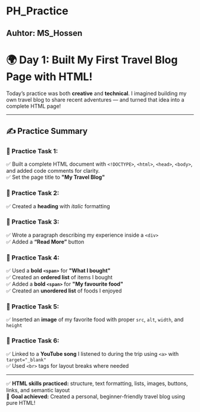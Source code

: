 # PH_Practice

## Auhtor: MS_Hossen

# 🌍 Day 1: Built My First Travel Blog Page with HTML!

Today’s practice was both **creative** and **technical**. I imagined building my own travel blog to share recent adventures — and turned that idea into a complete HTML page!

---

## ✍️ Practice Summary

### 🔹 Practice Task 1:

✅ Built a complete HTML document with `<!DOCTYPE>`, `<html>`, `<head>`, `<body>`, and added code comments for clarity.  
✅ Set the page title to **"My Travel Blog"**

### 🔹 Practice Task 2:

✅ Created a **heading** with _italic_ formatting

### 🔹 Practice Task 3:

✅ Wrote a paragraph describing my experience inside a `<div>`  
✅ Added a **“Read More”** button

### 🔹 Practice Task 4:

✅ Used a **bold `<span>`** for **"What I bought"**  
✅ Created an **ordered list** of items I bought  
✅ Added a **bold `<span>`** for **"My favourite food"**  
✅ Created an **unordered list** of foods I enjoyed

### 🔹 Practice Task 5:

✅ Inserted an **image** of my favorite food with proper `src`, `alt`, `width`, and `height`

### 🔹 Practice Task 6:

✅ Linked to a **YouTube song** I listened to during the trip using `<a>` with `target="_blank"`  
✅ Used `<br>` tags for layout breaks where needed

---

✅ **HTML skills practiced:** structure, text formatting, lists, images, buttons, links, and semantic layout  
🎯 **Goal achieved:** Created a personal, beginner-friendly travel blog using pure HTML!
